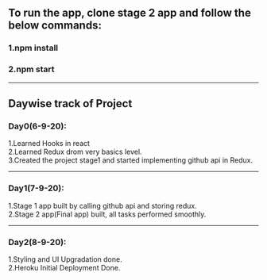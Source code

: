 ## To run the app, clone stage 2 app and follow the below commands:
### 1.npm install<br>
### 2.npm start

<hr>

## Daywise track of Project

### Day0(6-9-20):
1.Learned Hooks in react<br>
2.Learned Redux drom very basics level.<br>
3.Created the project stage1 and started implementing github api in Redux.

<hr>

### Day1(7-9-20):
1.Stage 1 app built by calling github api and storing redux.<br>
2.Stage 2 app(Final app) built, all tasks performed smoothly.

<hr>

### Day2(8-9-20):
1.Styling and UI Upgradation done.<br>
2.Heroku Initial Deployment Done.